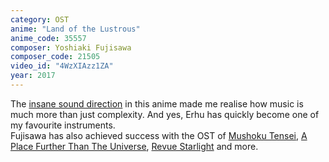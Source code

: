 ```yaml
---
category: OST
anime: "Land of the Lustrous"
anime_code: 35557
composer: Yoshiaki Fujisawa
composer_code: 21505
video_id: "4WzXIAzz1ZA"
year: 2017
---
```

The <a href="https://youtu.be/_4QFF0gZrVo">insane sound direction</a> in this anime made me realise how music is much more than just complexity. And yes, Erhu has quickly become one of my favourite instruments.
<br>
Fujisawa has also achieved success with the OST of <a href="https://myanimelist.net/anime/39535">Mushoku Tensei</a>, <a href="https://myanimelist.net/anime/35839">A Place Further Than The Universe</a>, <a href="https://myanimelist.net/anime/35503">Revue Starlight</a> and more.